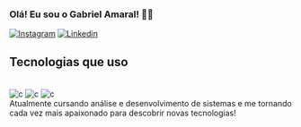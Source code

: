 ### Olá! Eu sou o Gabriel Amaral! 🖐🏻

[![Instagram](https://img.shields.io/badge/Instagram-E4405F?style=for-the-badge&logo=instagram&logoColor=white)](https://www.instagram.com/gabriel.amaral1/) [![Linkedin](https://img.shields.io/badge/LinkedIn-0077B5?style=for-the-badge&logo=linkedin&logoColor=white)](https://www.linkedin.com/in/gabriel-amaral-9a76b7208/)
## Tecnologias que uso
<div style="display: inline_block"><br/>
  <img align="center" alt="c"src="https://img.shields.io/badge/C-00599C?style=for-the-badge&logo=c&logoColor=white" />
  <img align="center" alt="c"src="https://img.shields.io/badge/C%23-239120?style=for-the-badge&logo=c-sharp&logoColor=white" />
  <img align="center" alt="c"src="https://img.shields.io/badge/MySQL-00000F?style=for-the-badge&logo=mysql&logoColor=white"
</div></br>
Atualmente cursando análise e desenvolvimento de sistemas e me tornando cada vez mais apaixonado para descobrir novas tecnologias!
